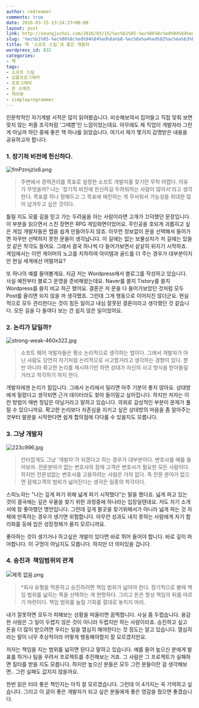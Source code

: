 ```yaml
---
author: redreamer
comments: true
date: 2016-03-15 13:24:27+00:00
layout: post
link: http://seungjuchoi.com/2016/03/15/%ec%b1%85-%ec%86%8c%ed%94%84%ed%8a%b8-%ec%8a%a4%ed%82%ac%ea%b3%bc-%ec%a2%8b%ec%9d%80-%ea%b0%9c%eb%b0%9c%ec%9e%90/
slug: '%ec%b1%85-%ec%86%8c%ed%94%84%ed%8a%b8-%ec%8a%a4%ed%82%ac%ea%b3%bc-%ec%a2%8b%ec%9d%80-%ea%b0%9c%eb%b0%9c%ec%9e%90'
title: 책 '소프트 스킬'과 좋은 개발자
wordpress_id: 832
categories:
- 책
tags:
- 소프트 스킬
- 심플프로그래머
- 프로그래머
- 존 소메즈
- 책리뷰
- simpleprogrammer
---
```


인문학적인 자기계발 서적은 많이 읽어봤습니다. 비슷해보여서 집어들고 직접 맞춰 보면 맞지 않는 퍼즐 조각처럼 '그때뿐'인 느낌이었는데요. 아무래도 제 직업이 개발자라 그런게 아닐까 하던 중에 좋은 책 하나를 읽었습니다. 여기서 제가 몇가지 감명받은 내용을 공유하고자 합니다.


### 1. 장기적 비전에 헌신하다.
![fmPzmjzIx6.png](https://redreamer.files.wordpress.com/2016/03/fmpzmjzix6.png)




<blockquote>주변에서 경력관리를 목표로 설정한 소프트 개발자를 찾기란 무척 어렵다. 이유가 무엇을까? 나는 '장기적 비전에 헌신하길 두려워하는 사람이 많아서'라고 생각한다. 목표를 하나 정해두고 그 목표에 매진하는 게 무서워서 가능성을 최대한 많이 남겨두고 싶은 것이다.</blockquote>


틀릴 지도 모를 길을 믿고 가는 두려움을 아는 사람이라면 고개가 끄덕했던 문장입니다. 이 부분을 읽으면서 스친 장면은 RPG 게임화면이었어요. 주인공을 호되게 괴롭히고 싶은 게임 개발자들은 맵을 쉽게 만들어두지 않죠. 아무런 정보없이 문을 선택해서 들어가면 자꾸만 선택하지 못한 문들이 생각납니다. 이 길에는 없는 보물상자가 저 길에는 있을 것 같은 착각도 들어요. 그래서 결국 하나씩 다 들어가보면서 샅샅히 뒤지기 시작하죠. 게임에서는 이런 게이머의 노고를 치하하여 아이템과 골드를 더 주는 경우가 대부분이지만 현실 세게에선 어떨까요?

또 하나의 예를 들어볼게요. 지금 저는 Wordpress에서 블로그를 작성하고 있습니다. 사실 예전부터 블로그 운영을 준비해왔는데요. Naver를 쓸지 Tistory를 쓸지 Wordpress를 쓸지 비교 하곤 했어요. 결론은 저 문을 다 들어가보았던 것처럼 모두 Post를 올리면 되지 않을 까 생각했죠. 그런데 그게 행동으로 이어지진 않더군요. 현실적으로 모두 관리한다는 것이 힘든 일이고 내심 잘못된 결론이라고 생각했던 것 같습니다. 모든 길을 다 들여다 보는 건 쉽지 않은 일이었어요.


### 2. 논리가 답일까?
![strong-weak-460x322.jpg](https://redreamer.files.wordpress.com/2016/03/strong-weak-460x322.jpg)




<blockquote>소프트 웨어 개발자들은 평소 논리적으로 생각하는 법이다. 그래서 개발자가 아닌 사람도 당연히 자기처럼 논리적으로 사고할거라고 생각하는 경향이 있다. 뿐만 아니라 확고한 논리를 제시하기만 하면 상대가 자신의 사고 방식을 받아들일거라고 착각하기 까지 한다.</blockquote>


개발자에겐 논리가 힘입니다. 그래서 논리에서 밀리면 아주 기분이 좋지 않아요. 상대방에게 밀렸다고 생각되면 근거 데이터라도 찾아 들이밀고 싶어집니다. 하지만 저자는 이런 방법이 매번 정답은 아닐거라고 말하고 있습니다. 의외로 감성적인 부분이 문제가 풀릴 수 있으니까요. 확고한 논리보다 자존심을 지키고 싶은 상대방의 마음을 좀 알아주는 것부터 말문을 시작한다면 쉽게 합의점에 다다를 수 있을지도 모릅니다.


### 3. 그냥 개발자
![223c996.jpg](https://redreamer.files.wordpress.com/2016/03/223c996.jpg)




<blockquote>안타깝게도 그냥 '개발자'가 되겠다고 하는 경우가 대부분이다. 변호사를 예를 들어보자. 전문분야가 없는 변호사의 잠재 고객은 변호사가 필요한 모든 사람이다. 하지만 전문성없는 변호사를 고용하려는 사람은 거의 없다. 즉 전문 분야가 없으면 잠재고객의 범위가 넓어진다는 생각은 일종의 착각이다.</blockquote>


스피노자는 "나는 깊게 파기 위해 넓게 파기 시작했다"는 말을 했다죠. 넓게 파고 있는 것이 결국에는 깊은 우물을 찾기 위한 과정중에 하나라는 입장일텐데요. 저도 자기 소개서에 참 좋아했던 명언입니다. 그런데 깊게 팔곳을 찾기위해서가 아니라 넓게 파는 것 자체에 만족하는 경우가 생기면 위험합니다. 아무런 성과도 내지 못하는 사람에게 자기 합리화를 등에 업은 성장정체가 올지 모르니까요.

좋아하는 것이 생기거나 하고싶은 개발이 있다면 바로 뛰어 들어야 합니다. 바로 깊이 파야합니다. 이 구멍이 아닐지도 모릅니다. 하지만 더 의미있을 겁니다.


### 4. 승진과  책임범위의 관계
![제목 없음.png](https://redreamer.files.wordpress.com/2016/03/eca09cebaaa9-ec9786ec9d8c.png)




<blockquote>*회사 유형을 막론하고 승진하려면 책임 범위가 넓어야 한다. 장기적으로 볼때 책임 범위를 넓히는 쪽을 선택하는 게 현명하다. 그리고 돈은 항상 책임의 뒤를 따르기 마련이다. 책임 범위를 늘릴 기회를 절대로 놓치지 마라.</blockquote>


내가 잘못하면 모두가 피해보는 상황을 떠올리면 끔찍합니다. 사실 좀 두렵습니다. 용감한 사람은 그 일이 두렵지 않은 것이 아니라 두렵지만 하는 사람이라죠. 승진하고 싶고 돈을 더 많이 받으려면 우리는 일을 열심히 해야한다는 것 정도는 알고 있습니다. 열심히라는 말이 너무 추상적이라 어떻게 행동해야할지 잘 모르겠지만요.

저자는 책임을 지는 범위를 넓히면 된다고 말하고 있습니다. 예를 들어 높으신 분에게 발표를 하거나 팀을 꾸려서 프로젝트를 추진해보는 거죠. 그 사람은 그 프로젝트가 실패하면 질타를 받을 지도 모릅니다. 하지만 높으신 분들은 모두 그런 분들이란 걸 생각해보면.. 그런 실패도 값지지 않을까요.

한번 읽은 터라 좋은 책인지는 아직 잘 모르겠습니다. 그런데 이 4가지는 꼭 기억하고 싶습니다. 그리고 이 글이 좋은 개발자가 되고 싶은 분들에게 좋은 영감을 줬으면 좋겠습니다.
